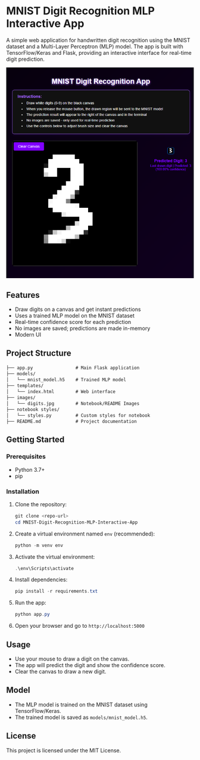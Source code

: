# MNIST Digit Recognition MLP Interactive App

A simple web application for handwritten digit recognition using the MNIST dataset and a Multi-Layer Perceptron (MLP) model. The app is built with TensorFlow/Keras and Flask, providing an interactive interface for real-time digit prediction.

![App Screenshot](https://github.com/DanialSoleimany/MNIST-Digit-Recognition-MLP-Interactive-App/raw/main/images/app.png)

## Features
- Draw digits on a canvas and get instant predictions
- Uses a trained MLP model on the MNIST dataset
- Real-time confidence score for each prediction
- No images are saved; predictions are made in-memory
- Modern UI

## Project Structure
```
├── app.py                # Main Flask application
├── models/
│   └── mnist_model.h5    # Trained MLP model
├── templates/
│   └── index.html        # Web interface
├── images/
│   └── digits.jpg        # Notebook/README Images
├── notebook styles/
│   └── styles.py         # Custom styles for notebook
├── README.md             # Project documentation
```

## Getting Started
### Prerequisites
- Python 3.7+
- pip

### Installation
1. Clone the repository:
   ```powershell
   git clone <repo-url>
   cd MNIST-Digit-Recognition-MLP-Interactive-App
   ```
2. Create a virtual environment named `env` (recommended):
   ```powershell
   python -m venv env
   ```
3. Activate the virtual environment:
   ```powershell
   .\env\Scripts\activate
   ```
4. Install dependencies:
   ```powershell
   pip install -r requirements.txt
   ```
5. Run the app:
   ```powershell
   python app.py
   ```
6. Open your browser and go to `http://localhost:5000`

## Usage
- Use your mouse to draw a digit on the canvas.
- The app will predict the digit and show the confidence score.
- Clear the canvas to draw a new digit.

## Model
- The MLP model is trained on the MNIST dataset using TensorFlow/Keras.
- The trained model is saved as `models/mnist_model.h5`.

## License
This project is licensed under the MIT License.

